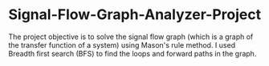 # Signal-Flow-Graph-Analyzer-Project

The project objective is to solve the signal flow graph (which is a graph of the transfer function of a system) using Mason's rule method.
I used Breadth first search (BFS) to find the loops and forward paths in the graph.
